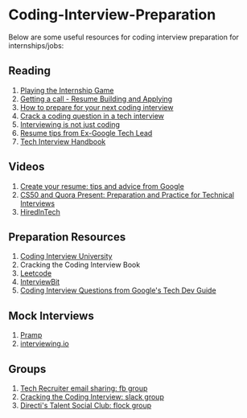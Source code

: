 # Coding-Interview-Preparation
Below are some useful resources for coding interview preparation for internships/jobs:

## Reading
1. [Playing the Internship Game](https://evykassirer.github.io/playing-the-internship-game/)
2. [Getting a call - Resume Building and Applying](https://blog.usejournal.com/part-1-getting-a-call-from-your-dream-company-c82d6f68dbd4)
3. [How to prepare for your next coding interview](https://blog.usejournal.com/part-2-how-to-prepare-for-your-next-coding-interview-d048b188301e)
4. [Crack a coding question in a tech interview](https://blog.usejournal.com/part-3-crack-a-coding-question-in-a-tech-interview-heres-how-667cb2abda67)
5. [Interviewing is not just coding](https://blog.usejournal.com/part-4-interviewing-is-not-just-coding-prepping-for-behavioral-afe68f4762dc)
6. [Resume tips from Ex-Google Tech Lead](https://drive.google.com/file/d/10b9NZDhPbUOW_C7108IKe9ev6Ed2UG7F/view)
7. [Tech Interview Handbook](https://yangshun.github.io/tech-interview-handbook/)

## Videos
1. [Create your resume: tips and advice from Google](https://www.youtube.com/watch?v=BYUy1yvjHxE)
2. [CS50 and Quora Present: Preparation and Practice for Technical Interviews](https://www.youtube.com/watch?v=eJjg2MkYPaY)
3. [HiredInTech](https://www.hiredintech.com/)

## Preparation Resources
1. [Coding Interview University](https://github.com/jwasham/coding-interview-university)
2. Cracking the Coding Interview Book
3. [Leetcode](https://leetcode.com)
4. [InterviewBit](https://interviewbit.com)
5. [Coding Interview Questions from Google's Tech Dev Guide](https://techdevguide.withgoogle.com/resources/types/coding-interview-question/)

## Mock Interviews
1. [Pramp](https://www.pramp.com/)
2. [interviewing.io](https://interviewing.io)

## Groups
1. [Tech Recruiter email sharing: fb group](https://www.facebook.com/groups/2054888934622756/)
2. [Cracking the Coding Interview: slack group](https://crackinginterview.slack.com/join/shared_invite/enQtNjU3MzM2ODU0NDg3LTY1MzUwZGM5ODBkNmE5YjUwOTAyOWFkZTY1MmE4MjYzYzIwZmYxMWUxOGRlM2NhZWFkOGI0NGJlOWMxMzJhNTY%20…)
3. [Directi's Talent Social Club: flock group](https://talentsocial.flock.com?i=59asdst9r5ktstao)
